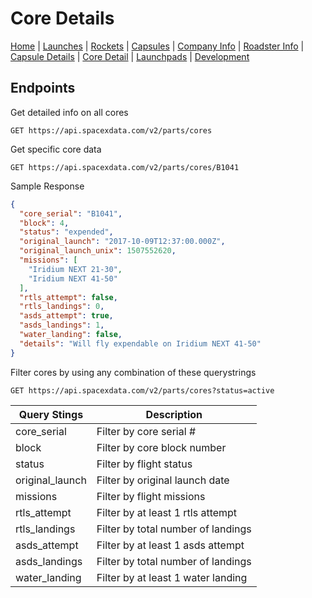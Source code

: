 # Core Details

[Home](https://github.com/r-spacex/SpaceX-API/blob/master/docs/home.md) | [Launches](https://github.com/r-spacex/SpaceX-API/blob/master/docs/launches.md) | [Rockets](https://github.com/r-spacex/SpaceX-API/blob/master/docs/rocket.md) | [Capsules](https://github.com/r-spacex/SpaceX-API/blob/master/docs/capsule.md) | [Company Info](https://github.com/r-spacex/SpaceX-API/blob/master/docs/company_info.md) | [Roadster Info](https://github.com/r-spacex/SpaceX-API/blob/master/docs/roadster.md) | [Capsule Details](https://github.com/r-spacex/SpaceX-API/blob/master/docs/capsule_detail.md) | [Core Detail](https://github.com/r-spacex/SpaceX-API/blob/master/docs/core_detail.md) | [Launchpads](https://github.com/r-spacex/SpaceX-API/blob/master/docs/launchpad.md) | [Development](https://github.com/r-spacex/SpaceX-API/blob/master/docs/development.md)

## Endpoints
Get detailed info on all cores
```http
GET https://api.spacexdata.com/v2/parts/cores
```

Get specific core data
```http
GET https://api.spacexdata.com/v2/parts/cores/B1041
```

Sample Response
```json
{
  "core_serial": "B1041",
  "block": 4,
  "status": "expended",
  "original_launch": "2017-10-09T12:37:00.000Z",
  "original_launch_unix": 1507552620,
  "missions": [
    "Iridium NEXT 21-30",
    "Iridium NEXT 41-50"
  ],
  "rtls_attempt": false,
  "rtls_landings": 0,
  "asds_attempt": true,
  "asds_landings": 1,
  "water_landing": false,
  "details": "Will fly expendable on Iridium NEXT 41-50"
}
```

Filter cores by using any combination of these querystrings
```http
GET https://api.spacexdata.com/v2/parts/cores?status=active
```

| Query Stings  | Description |
| ------------- | ------------- |
| core_serial  | Filter by core serial # |
| block  | Filter by core block number  |
| status  | Filter by flight status  |
| original_launch  | Filter by original launch date  |
| missions  | Filter by flight missions  |
| rtls_attempt  | Filter by at least 1 rtls attempt  |
| rtls_landings  | Filter by total number of landings  |
| asds_attempt  | Filter by at least 1 asds attempt  |
| asds_landings  | Filter by total number of landings |
| water_landing  | Filter by at least 1 water landing  |